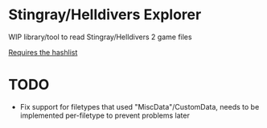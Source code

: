 # Stingray/Helldivers Explorer

WIP library/tool to read Stingray/Helldivers 2 game files

[Requires the hashlist](https://github.com/HW12Dev/Helldivers2-Hashlist)

# TODO
 - Fix support for filetypes that used "MiscData"/CustomData, needs to be implemented per-filetype to prevent problems later
